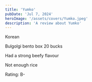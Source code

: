 ```yaml
---
title: 'Yumko'
pubDate: 'Jul 7, 2024'
heroImage: '/assets/covers/Yumko.jpeg'
description: 'A review about Yumko'
---
```


Korean

Bulgolgi bento box 20 bucks

Had a strong beefy flavour

Not enough rice

Rating: B-
